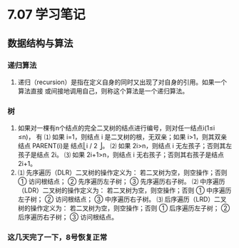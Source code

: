 # 7.07 学习笔记

## 数据结构与算法

### 递归算法
1. 递归（recursion）是指在定义自身的同时又出现了对自身的引用。如果一个算法直接 或间接地调用自己，则称这个算法是一个递归算法。

### 树
1. 如果对一棵有n个结点的完全二叉树的结点进行编号，则对任一结点i(1≤i ≤n)， 有 
    ⑴ 如果 i=1，则结点 i 是二叉树的根，无双亲；如果 i>1，则其双亲结点 PARENT(i)是 结点⎣i / 2 ⎦。
    ⑵ 如果 2i>n，则结点 i 无左孩子；否则其左孩子是结点 2i。
    ⑶ 如果 2i+1>n，则结点 i 无右孩子；否则其右孩子是结点 2i+1。
2. 
    ⑴ 先序遍历（DLR）二叉树的操作定义为： 若二叉树为空，则空操作；否则 ① 访问根结点； ② 先序遍历左子树； ③ 先序遍历右子树。
    ⑵ 中序遍历（LDR）二叉树的操作定义为： 若二叉树为空，则空操作；否则 ① 中序遍历左子树； ② 访问根结点； ③ 中序遍历右子树。
    ⑶ 后序遍历（LRD）二叉树的操作定义为： 若二叉树为空，则空操作；否则 ① 后序遍历左子树； ② 后序遍历右子树； ③ 访问根结点。
### 这几天完了一下，8号恢复正常